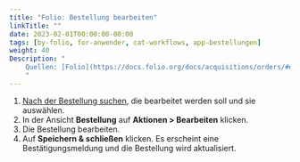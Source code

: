 ```yaml
---
title: "Folio: Bestellung bearbeiten"
linkTitle: ""
date: 2023-02-01T00:00:00-00:00
tags: [by-folio, for-anwender, cat-workflows, app-bestellungen]
weight: 40
Description: "
    Quellen: [Folio](https://docs.folio.org/docs/acquisitions/orders/#editing-an-order) & [GBV](https://info.gbv.de/display/FOLIOGBVEXTERN/Folio:+Bestellung+bearbeiten)
    "
---
```


1.  [Nach der Bestellung suchen](https://info.gbv.de/display/FOLIOGBVEXTERN/Folio%3A+Bestellungen+suchen+und+exportieren), die bearbeitet werden soll und sie auswählen.
2.  In der Ansicht **Bestellung** auf **Aktionen > Bearbeiten** klicken.
3.  Die Bestellung bearbeiten.
4.  Auf **Speichern & schließen** klicken. Es erscheint eine Bestätigungsmeldung und die Bestellung wird aktualisiert.
